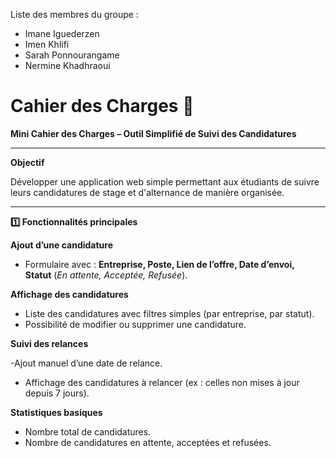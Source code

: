 Liste des membres du groupe :
- Imane Iguederzen
- Imen Khlifi
- Sarah Ponnourangame
- Nermine Khadhraoui

# **Cahier des Charges 📕**

**Mini Cahier des Charges – Outil Simplifié de Suivi des Candidatures**

---

**Objectif**

Développer une application web simple permettant aux étudiants de suivre leurs candidatures de stage et d'alternance de manière organisée.

---

**1️⃣ Fonctionnalités principales**

**Ajout d’une candidature**

- Formulaire avec : **Entreprise, Poste, Lien de l’offre, Date d’envoi, Statut** (*En attente, Acceptée, Refusée*).

**Affichage des candidatures**

- Liste des candidatures avec filtres simples (par entreprise, par statut).
- Possibilité de modifier ou supprimer une candidature.

**Suivi des relances**

 -Ajout manuel d’une date de relance.
- Affichage des candidatures à relancer (ex : celles non mises à jour depuis 7 jours).

**Statistiques basiques**

- Nombre total de candidatures.
- Nombre de candidatures en attente, acceptées et refusées.